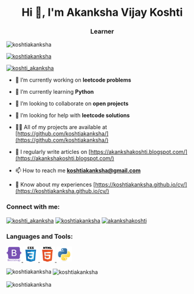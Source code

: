 <h1 align="center">Hi 👋, I'm Akanksha Vijay Koshti</h1>
<h3 align="center">Learner</h3>

<p align="left"> <img src="https://komarev.com/ghpvc/?username=koshtiakanksha&label=Profile%20views&color=0e75b6&style=flat" alt="koshtiakanksha" /> </p>

<p align="left"> <a href="https://github.com/ryo-ma/github-profile-trophy"><img src="https://github-profile-trophy.vercel.app/?username=koshtiakanksha" alt="koshtiakanksha" /></a> </p>

<p align="left"> <a href="https://twitter.com/koshti_akanksha" target="blank"><img src="https://img.shields.io/twitter/follow/koshti_akanksha?logo=twitter&style=for-the-badge" alt="koshti_akanksha" /></a> </p>

- 🔭 I’m currently working on **leetcode problems**

- 🌱 I’m currently learning **Python**

- 👯 I’m looking to collaborate on **open projects**

- 🤝 I’m looking for help with **leetcode solutions**

- 👨‍💻 All of my projects are available at [https://github.com/koshtiakanksha/](https://github.com/koshtiakanksha/)

- 📝 I regularly write articles on [https://akankshakoshti.blogspot.com/](https://akankshakoshti.blogspot.com/)

- 📫 How to reach me **koshtiakanksha@gmail.com**

- 📄 Know about my experiences [https://koshtiakanksha.github.io/cv/](https://koshtiakanksha.github.io/cv/)

<h3 align="left">Connect with me:</h3>
<p align="left">
<a href="https://twitter.com/koshti_akanksha" target="blank"><img align="center" src="https://raw.githubusercontent.com/rahuldkjain/github-profile-readme-generator/master/src/images/icons/Social/twitter.svg" alt="koshti_akanksha" height="30" width="40" /></a>
<a href="https://instagram.com/koshtiakanksha" target="blank"><img align="center" src="https://raw.githubusercontent.com/rahuldkjain/github-profile-readme-generator/master/src/images/icons/Social/instagram.svg" alt="koshtiakanksha" height="30" width="40" /></a>
<a href="https://www.leetcode.com/akankshakoshti" target="blank"><img align="center" src="https://raw.githubusercontent.com/rahuldkjain/github-profile-readme-generator/master/src/images/icons/Social/leet-code.svg" alt="akankshakoshti" height="30" width="40" /></a>
</p>

<h3 align="left">Languages and Tools:</h3>
<p align="left"> <a href="https://getbootstrap.com" target="_blank" rel="noreferrer"> <img src="https://raw.githubusercontent.com/devicons/devicon/master/icons/bootstrap/bootstrap-plain-wordmark.svg" alt="bootstrap" width="40" height="40"/> </a> <a href="https://www.w3schools.com/css/" target="_blank" rel="noreferrer"> <img src="https://raw.githubusercontent.com/devicons/devicon/master/icons/css3/css3-original-wordmark.svg" alt="css3" width="40" height="40"/> </a> <a href="https://www.w3.org/html/" target="_blank" rel="noreferrer"> <img src="https://raw.githubusercontent.com/devicons/devicon/master/icons/html5/html5-original-wordmark.svg" alt="html5" width="40" height="40"/> </a> <a href="https://www.python.org" target="_blank" rel="noreferrer"> <img src="https://raw.githubusercontent.com/devicons/devicon/master/icons/python/python-original.svg" alt="python" width="40" height="40"/> </a> </p>

<p><img align="left" src="https://github-readme-stats.vercel.app/api/top-langs?username=koshtiakanksha&show_icons=true&locale=en&layout=compact" alt="koshtiakanksha" /></p>

<p>&nbsp;<img align="center" src="https://github-readme-stats.vercel.app/api?username=koshtiakanksha&show_icons=true&locale=en" alt="koshtiakanksha" /></p>

<p><img align="center" src="https://github-readme-streak-stats.herokuapp.com/?user=koshtiakanksha&" alt="koshtiakanksha" /></p>

